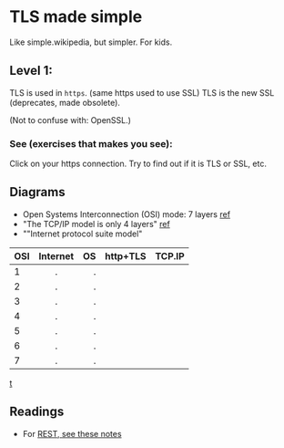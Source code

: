 # TLS made simple
Like simple.wikipedia, but simpler. For kids.
## Level 1:
TLS is used in `https`. (same https used to use SSL)
TLS is the new SSL (deprecates, made obsolete).

(Not to confuse with: OpenSSL.)
### See (exercises that makes you see):
Click on your https connection. Try to find out if it is TLS or SSL, etc.

<!-- You only learn (accept input) when Teaching, or writing (immediately). This will be a Tutorial rather than a text to read. Tutorials are usually made for "immediate" doing.-->

## Diagrams
* Open Systems Interconnection (OSI) mode: 7 layers [ref](https://stackoverflow.com/a/45877078/4374258)
* "The TCP/IP model is only 4 layers" [ref](https://stackoverflow.com/a/45877078/4374258)
* ""Internet protocol suite model"

| OSI          |    Internet    | OS            | http+TLS | TCP.IP |
| :---         |     :---:      |          ---: |    ---: |  ---:  |
| 1            | .              | .             |         |        |
| 2            | .              | .             |         |        |
| 3            | .              | .             |         |        |
| 4            | .              | .             |         |        |
| 5            | .              | .             |         |        |
| 6            | .              | .             |         |        |
| 7            | .              | .             |         |        |

[t](https://docs.github.com/en/get-started/writing-on-github/working-with-advanced-formatting/organizing-information-with-tables)

## Readings
* For [REST, see these notes](https://github.com/sohale/cs-glossaries/blob/master/restful.md)
